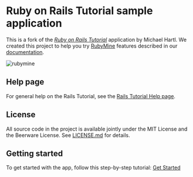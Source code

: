 # Ruby on Rails Tutorial sample application

This is a fork of the [*Ruby on Rails Tutorial*](http://www.railstutorial.org/) application by Michael Hartl. We created this project to help you try [RubyMine](https://www.jetbrains.com/ruby/) features described in our [documentation](https://www.jetbrains.com/help/ruby/).

![rubymine](img/ide_main.png)

## Help page

For general help on the Rails Tutorial, see the [Rails Tutorial Help page](https://www.railstutorial.org/help).

## License

All source code in the project is available jointly under the MIT License and the Beerware License. See [LICENSE.md](LICENSE.md) for details.

## Getting started

To get started with the app, follow this step-by-step tutorial: [Get Started](https://www.jetbrains.com/help/ruby/get-started.html)
 
 
